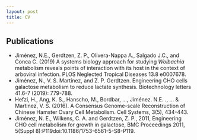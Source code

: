 ```yaml
---
layout: post
title: CV
---
```


## Publications
- Jiménez, N.E., Gerdtzen, Z. P., Olivera-Nappa A., Salgado J.C., and Conca C. (2019) A systems biology approach for studying _Wolbachia_ metabolism reveals points of interaction with its host in the context of arboviral infection. PLOS Neglected Tropical Diseases 13.8 e0007678. 
- Jiménez, N., V. S. Martínez, and Z. P. Gerdtzen. Engineering CHO cells galactose metabolism to reduce lactate synthesis. Biotechnology letters 41.6-7 (2019): 779-788.
- Hefzi, H., Ang, K. S., Hanscho, M., Bordbar, ..., Jiménez. N.E. ., ... & Martinez, V. S. (2016). A Consensus Genome-scale Reconstruction of Chinese Hamster Ovary Cell Metabolism. Cell Systems, 3(5), 434-443.
- Jiménez, N. E., Wilkens, C. A. and Gerdtzen, Z. P., 2011, Engineering CHO cell metabolism for growth in galactose, BMC Proceedings 2011, 5(Suppl 8):P119doi:10.1186/1753-6561-5-S8-P119.
